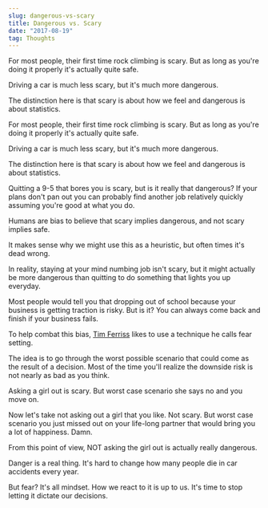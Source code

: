 ```yaml
---
slug: dangerous-vs-scary
title: Dangerous vs. Scary
date: "2017-08-19"
tag: Thoughts
---
```


For most people, their first time rock climbing is scary. But as long as you're doing it properly it's actually quite safe.

Driving a car is much less scary, but it's much more dangerous.

The distinction here is that scary is about how we feel and dangerous is about statistics.

<!-- more -->

For most people, their first time rock climbing is scary. But as long as you're doing it properly it's actually quite safe.

Driving a car is much less scary, but it's much more dangerous.

The distinction here is that scary is about how we feel and dangerous is about statistics.

Quitting a 9-5 that bores you is scary, but is it really that dangerous? If your plans don't pan out you can probably find another job relatively quickly assuming you're good at what you do.

Humans are bias to believe that scary implies dangerous, and not scary implies safe.

It makes sense why we might use this as a heuristic, but often times it's dead wrong.

In reality, staying at your mind numbing job isn't scary, but it might actually be more dangerous than quitting to do something that lights you up everyday.

Most people would tell you that dropping out of school because your business is getting traction is risky. But is it? You can always come back and finish if your business fails.

To help combat this bias, [Tim Ferriss](https://tim.blog/) likes to use a technique he calls fear setting.

The idea is to go through the worst possible scenario that could come as the result of a decision. Most of the time you'll realize the downside risk is not nearly as bad as you think.

Asking a girl out is scary. But worst case scenario she says no and you move on.

Now let's take not asking out a girl that you like. Not scary. But worst case scenario you just missed out on your life-long partner that would bring you a lot of happiness. Damn.

From this point of view, NOT asking the girl out is actually really dangerous.

Danger is a real thing. It's hard to change how many people die in car accidents every year.

But fear? It's all mindset. How we react to it is up to us. It's time to stop letting it dictate our decisions.
